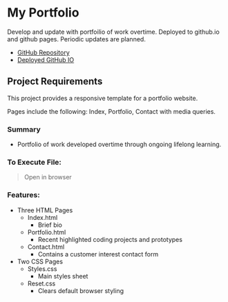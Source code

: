 # My Portfolio

Develop and update with portfoilio of work overtime. Deployed to github.io and github pages. Periodic updates are planned. 

* [GitHub Repository](https://github.com/Shawn-Morgan/portfolio)
* [Deployed GitHub IO](https://shawn-morgan.github.io/portfolio/)

## Project Requirements 

This project provides a responsive template for a portfolio website. 

Pages include the following: Index, Portfolio, Contact with media queries.

### Summary
* Portfolio of work developed overtime through ongoing lifelong learning. 

### To Execute File:
> Open in browser

### Features: 
* Three HTML Pages
    * Index.html
        * Brief bio
    * Portfolio.html 
        * Recent highlighted coding projects and prototypes
    * Contact.html
        * Contains a customer interest contact form
* Two CSS Pages
    * Styles.css
        * Main styles sheet
    * Reset.css 
        * Clears default browser styling